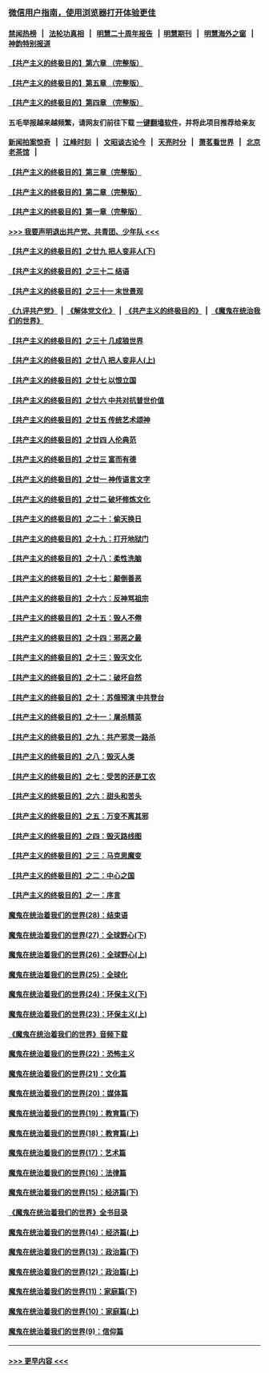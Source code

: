 ### [微信用户指南，使用浏览器打开体验更佳](https://github.com/gfw-breaker/banned-news1/blob/master/indexes/wechat-guide.md?t=0)
#### [禁闻热榜](热点新闻.md?t=0)  &nbsp;&nbsp;|&nbsp;&nbsp; [法轮功真相](https://github.com/gfw-breaker/truth/blob/master/README.md?t=0) &nbsp;&nbsp;|&nbsp;&nbsp; [明慧二十周年报告](https://github.com/gfw-breaker/mh-reports/blob/master/README.md?t=0) &nbsp;&nbsp;|&nbsp;&nbsp;[明慧期刊](https://github.com/gfw-breaker/mh-qikan) &nbsp;&nbsp;|&nbsp;&nbsp; [明慧海外之窗](https://github.com/gfw-breaker/mh-news/blob/master/README.md?t=0) &nbsp;&nbsp;|&nbsp;&nbsp; [神韵特别报道](https://github.com/gfw-breaker/mh-news/blob/master/shenyun.md?t=0)
#### [【共产主义的终极目的】第六章 （完整版）](../pages/nsc422/n11428913.md?t=02120122) 
#### [【共产主义的终极目的】第五章 （完整版）](../pages/nsc422/n11428912.md?t=02120122) 
#### [【共产主义的终极目的】第四章 （完整版）](../pages/nsc422/n11428907.md?t=02120122) 
#### 五毛举报越来越频繁，请网友们前往下载 [一键翻墙软件](https://github.com/gfw-breaker/ssr-accounts)，并将此项目推荐给亲友
#### [新闻拍案惊奇](https://github.com/gfw-breaker/banned-news1/blob/master/pages/link4.md) &nbsp;&nbsp;|&nbsp;&nbsp; [江峰时刻](https://github.com/gfw-breaker/banned-news1/blob/master/pages/link4.md) &nbsp;&nbsp;|&nbsp;&nbsp; [文昭谈古论今](https://github.com/gfw-breaker/banned-news1/blob/master/pages/link4.md) &nbsp;&nbsp;|&nbsp;&nbsp; [天亮时分](https://github.com/gfw-breaker/banned-news1/blob/master/pages/link4.md) &nbsp;&nbsp;|&nbsp;&nbsp; [萧茗看世界](https://github.com/gfw-breaker/banned-news1/blob/master/pages/link4.md) &nbsp;&nbsp;|&nbsp;&nbsp; [北京老茶馆](https://github.com/gfw-breaker/banned-news1/blob/master/pages/link4.md) &nbsp;&nbsp;|&nbsp;&nbsp; 
#### [【共产主义的终极目的】第三章（完整版）](../pages/nsc422/n11428848.md?t=02120122) 
#### [【共产主义的终极目的】第二章（完整版）](../pages/nsc422/n11428831.md?t=02120122) 
#### [【共产主义的终极目的】第一章（完整版）](../pages/nsc422/n11417651.md?t=02120122) 
#### [>>> 我要声明退出共产党、共青团、少年队 <<<](https://github.com/begood0513/goodnews/blob/master/quit/letter.md) 
#### [【共产主义的终极目的】之廿九 把人变非人(下)](../pages/nsc422/n11344140.md?t=02120122) 
#### [【共产主义的终极目的】之三十二 结语](../pages/nsc422/n11360535.md?t=02120122) 
#### [【共产主义的终极目的】之三十一 末世景观](../pages/nsc422/n11351129.md?t=02120122) 
#### [《九评共产党》](https://github.com/begood0513/9ping.md/blob/master/README.md) &nbsp;|&nbsp; [《解体党文化》](../../../../jtdwh.md/blob/master/README.md)  &nbsp;|&nbsp; [《共产主义的终极目的》](../../../../gczydzjmd.md/blob/master/README.md) &nbsp;|&nbsp; [《魔鬼在统治我们的世界》](../../../../mgztzwmdsj.md/blob/master/README.md) 
#### [【共产主义的终极目的】之三十 几成狼世界](../pages/nsc422/n11348280.md?t=02120122) 
#### [【共产主义的终极目的】之廿八 把人变非人(上)](../pages/nsc422/n11340492.md?t=02120122) 
#### [【共产主义的终极目的】之廿七 以恨立国](../pages/nsc422/n11336944.md?t=02120122) 
#### [【共产主义的终极目的】之廿六 中共对抗普世价值](../pages/nsc422/n11324785.md?t=02120122) 
#### [【共产主义的终极目的】之廿五 传统艺术颂神](../pages/nsc422/n11296396.md?t=02120122) 
#### [【共产主义的终极目的】之廿四 人伦典范](../pages/nsc422/n11296397.md?t=02120122) 
#### [【共产主义的终极目的】之廿三 富而有德](../pages/nsc422/n11283598.md?t=02120122) 
#### [【共产主义的终极目的】之廿一 神传语言文字](../pages/nsc422/n11263265.md?t=02120122) 
#### [【共产主义的终极目的】之廿二 破坏修炼文化](../pages/nsc422/n11245728.md?t=02120122) 
#### [【共产主义的终极目的】之二十：偷天换日](../pages/nsc422/n11238846.md?t=02120122) 
#### [【共产主义的终极目的】之十九：打开地狱门](../pages/nsc422/n11206376.md?t=02120122) 
#### [【共产主义的终极目的】之十八：柔性洗脑](../pages/nsc422/n11199994.md?t=02120122) 
#### [【共产主义的终极目的】之十七：颠倒善恶](../pages/nsc422/n11179782.md?t=02120122) 
#### [【共产主义的终极目的】之十六：反神骂祖宗](../pages/nsc422/n11166798.md?t=02120122) 
#### [【共产主义的终极目的】之十五：毁人不倦](../pages/nsc422/n11166792.md?t=02120122) 
#### [【共产主义的终极目的】之十四：邪恶之最](../pages/nsc422/n11150249.md?t=02120122) 
#### [【共产主义的终极目的】之十三：毁灭文化](../pages/nsc422/n11135227.md?t=02120122) 
#### [【共产主义的终极目的】之十二：破坏自然](../pages/nsc422/n11135214.md?t=02120122) 
#### [【共产主义的终极目的】之十：苏俄预演 中共登台](../pages/nsc422/n11118424.md?t=02120122) 
#### [【共产主义的终极目的】之十一：屠杀精英](../pages/nsc422/n11118442.md?t=02120122) 
#### [【共产主义的终极目的】之九：共产邪灵一路杀](../pages/nsc422/n11114139.md?t=02120122) 
#### [【共产主义的终极目的】之八：毁灭人类](../pages/nsc422/n11108503.md?t=02120122) 
#### [【共产主义的终极目的】之七：受苦的还是工农](../pages/nsc422/n11101809.md?t=02120122) 
#### [【共产主义的终极目的】之六：甜头和苦头](../pages/nsc422/n11096971.md?t=02120122) 
#### [【共产主义的终极目的】之五：万变不离其邪](../pages/nsc422/n11091285.md?t=02120122) 
#### [【共产主义的终极目的】之四：毁灭路线图](../pages/nsc422/n11086284.md?t=02120122) 
#### [【共产主义的终极目的】之三：马克思魔变](../pages/nsc422/n11061941.md?t=02120122) 
#### [【共产主义的终极目的】之二：中心之国](../pages/nsc422/n11047728.md?t=02120122) 
#### [【共产主义的终极目的】之一：序言](../pages/nsc422/n11086077.md?t=02120122) 
#### [魔鬼在统治着我们的世界(28)：结束语](../pages/nsc422/n10936246.md?t=02120122) 
#### [魔鬼在统治着我们的世界(27)：全球野心(下)](../pages/nsc422/n10928319.md?t=02120122) 
#### [魔鬼在统治着我们的世界(26)：全球野心(上)](../pages/nsc422/n10900318.md?t=02120122) 
#### [魔鬼在统治着我们的世界(25)：全球化](../pages/nsc422/n10788205.md?t=02120122) 
#### [魔鬼在统治着我们的世界(24)：环保主义(下)](../pages/nsc422/n10695307.md?t=02120122) 
#### [魔鬼在统治着我们的世界(23)：环保主义(上)](../pages/nsc422/n10688613.md?t=02120122) 
#### [《魔鬼在统治着我们的世界》音频下载](../pages/nsc422/n10635553.md?t=02120122) 
#### [魔鬼在统治着我们的世界(22)：恐怖主义](../pages/nsc422/n10614727.md?t=02120122) 
#### [魔鬼在统治着我们的世界(21)：文化篇](../pages/nsc422/n10597706.md?t=02120122) 
#### [魔鬼在统治着我们的世界(20)：媒体篇](../pages/nsc422/n10586579.md?t=02120122) 
#### [魔鬼在统治着我们的世界(19)：教育篇(下)](../pages/nsc422/n10564808.md?t=02120122) 
#### [魔鬼在统治着我们的世界(18)：教育篇(上)](../pages/nsc422/n10526970.md?t=02120122) 
#### [魔鬼在统治着我们的世界(17)：艺术篇](../pages/nsc422/n10499093.md?t=02120122) 
#### [魔鬼在统治着我们的世界(16)：法律篇](../pages/nsc422/n10485969.md?t=02120122) 
#### [魔鬼在统治着我们的世界(15)：经济篇(下)](../pages/nsc422/n10469975.md?t=02120122) 
#### [《魔鬼在统治着我们的世界》全书目录](../pages/nsc422/n10464261.md?t=02120122) 
#### [魔鬼在统治着我们的世界(14)：经济篇(上)](../pages/nsc422/n10457370.md?t=02120122) 
#### [魔鬼在统治着我们的世界(13)：政治篇(下)](../pages/nsc422/n10448270.md?t=02120122) 
#### [魔鬼在统治着我们的世界(12)：政治篇(上)](../pages/nsc422/n10444576.md?t=02120122) 
#### [魔鬼在统治着我们的世界(11)：家庭篇(下)](../pages/nsc422/n10440961.md?t=02120122) 
#### [魔鬼在统治着我们的世界(10)：家庭篇(上)](../pages/nsc422/n10435448.md?t=02120122) 
#### [魔鬼在统治着我们的世界(9)：信仰篇](../pages/nsc422/n10432159.md?t=02120122) 

----
#### [ >>> 更早内容 <<< ](../indexes/nsc422-earlier.md)
